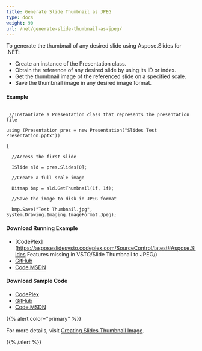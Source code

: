 ```yaml
---
title: Generate Slide Thumbnail as JPEG
type: docs
weight: 90
url: /net/generate-slide-thumbnail-as-jpeg/
---
```


To generate the thumbnail of any desired slide using Aspose.Slides for .NET:

- Create an instance of the Presentation class.
- Obtain the reference of any desired slide by using its ID or index.
- Get the thumbnail image of the referenced slide on a specified scale.
- Save the thumbnail image in any desired image format.
#### **Example**
``` 

 //Instantiate a Presentation class that represents the presentation file

using (Presentation pres = new Presentation("Slides Test Presentation.pptx"))

{

  //Access the first slide

  ISlide sld = pres.Slides[0];

  //Create a full scale image

  Bitmap bmp = sld.GetThumbnail(1f, 1f);

  //Save the image to disk in JPEG format

  bmp.Save("Test Thumbnail.jpg", System.Drawing.Imaging.ImageFormat.Jpeg);

``` 
#### **Download Running Example**
- [CodePlex](https://asposeslidesvsto.codeplex.com/SourceControl/latest#Aspose.Slides Features missing in VSTO/Slide Thumbnail to JPEG/)
- [GitHub](https://github.com/aspose-slides/Aspose.Slides-for-.NET/tree/master/Plugins/Aspose.Slides%20Vs%20VSTO%20Presentations/Aspose.Slides%20Features%20missing%20in%20VSTO/Slide%20Thumbnail%20to%20JPEG)
- [Code.MSDN](https://code.msdn.microsoft.com/AsposeSlides-Features-78d1d03d/view/SourceCode)
#### **Download Sample Code**
- [CodePlex](https://asposeslidesvsto.codeplex.com/releases/view/620001)
- [GitHub](https://github.com/aspose-slides/Aspose.Slides-for-.NET/releases/tag/Aspose.SlidesFeaturesmissingInVSTOv1.1)
- [Code.MSDN](https://code.msdn.microsoft.com/AsposeSlides-Features-78d1d03d#content)

{{% alert color="primary" %}} 

For more details, visit [Creating Slides Thumbnail Image](/slides/net/presentation-viewer/#presentationviewer-creatingslidesthumbnailimage).

{{% /alert %}}
